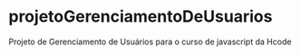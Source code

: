 # projetoGerenciamentoDeUsuarios
 Projeto de Gerenciamento de Usuários para o curso de javascript da Hcode
